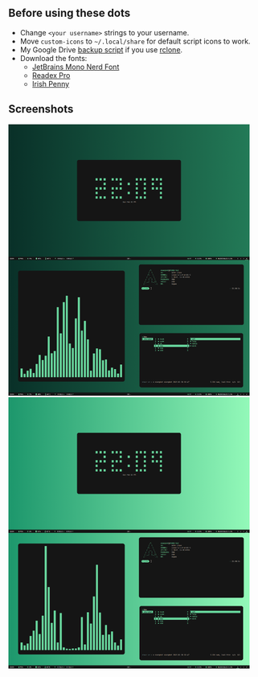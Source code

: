 ## Before using these dots
- Change `<your username>` strings to your username.
- Move `custom-icons` to `~/.local/share` for default script icons to work.
- My Google Drive [backup script](https://gist.github.com/dybdeskarphet/e722d9b6daaf90a5deee6b87554a8031) if you use [rclone](https://rclone.org/).
- Download the fonts:
  - [JetBrains Mono Nerd Font](https://github.com/ryanoasis/nerd-fonts/tree/master/patched-fonts/JetBrainsMono/Ligatures/Regular/complete)
  - [Readex Pro](https://fonts.google.com/specimen/Readex+Pro)
  - [Irish Penny](https://www.k-type.com/fonts/irish-penny/)

## Screenshots
<img src="ss_night.png" alt="list_dark" width="480" height="540"> <img src="ss_day.png" alt="list_dark" width="480" height="540">
